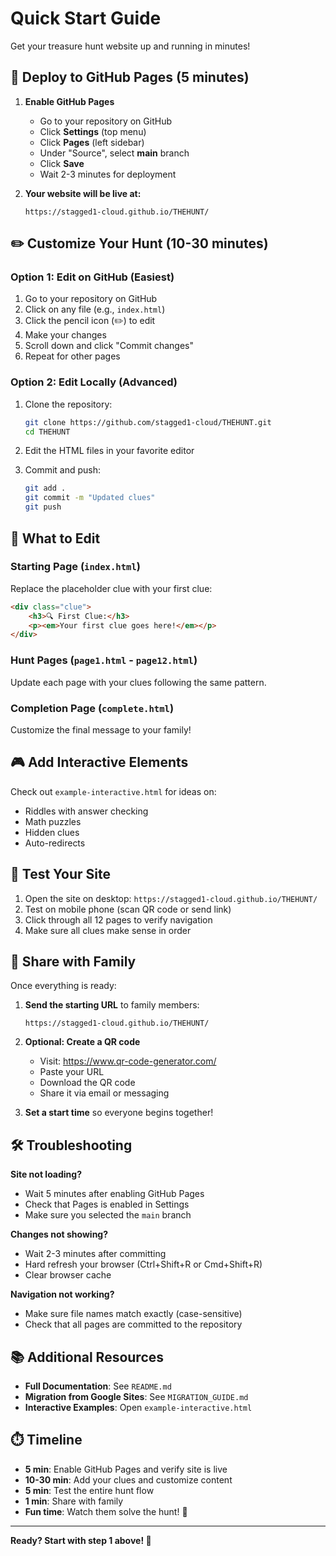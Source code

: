# Quick Start Guide

Get your treasure hunt website up and running in minutes!

## 🚀 Deploy to GitHub Pages (5 minutes)

1. **Enable GitHub Pages**
   - Go to your repository on GitHub
   - Click **Settings** (top menu)
   - Click **Pages** (left sidebar)
   - Under "Source", select **main** branch
   - Click **Save**
   - Wait 2-3 minutes for deployment

2. **Your website will be live at:**
   ```
   https://stagged1-cloud.github.io/THEHUNT/
   ```

## ✏️ Customize Your Hunt (10-30 minutes)

### Option 1: Edit on GitHub (Easiest)

1. Go to your repository on GitHub
2. Click on any file (e.g., `index.html`)
3. Click the pencil icon (✏️) to edit
4. Make your changes
5. Scroll down and click "Commit changes"
6. Repeat for other pages

### Option 2: Edit Locally (Advanced)

1. Clone the repository:
   ```bash
   git clone https://github.com/stagged1-cloud/THEHUNT.git
   cd THEHUNT
   ```

2. Edit the HTML files in your favorite editor

3. Commit and push:
   ```bash
   git add .
   git commit -m "Updated clues"
   git push
   ```

## 📝 What to Edit

### Starting Page (`index.html`)
Replace the placeholder clue with your first clue:

```html
<div class="clue">
    <h3>🔍 First Clue:</h3>
    <p><em>Your first clue goes here!</em></p>
</div>
```

### Hunt Pages (`page1.html` - `page12.html`)
Update each page with your clues following the same pattern.

### Completion Page (`complete.html`)
Customize the final message to your family!

## 🎮 Add Interactive Elements

Check out `example-interactive.html` for ideas on:
- Riddles with answer checking
- Math puzzles
- Hidden clues
- Auto-redirects

## 📱 Test Your Site

1. Open the site on desktop: `https://stagged1-cloud.github.io/THEHUNT/`
2. Test on mobile phone (scan QR code or send link)
3. Click through all 12 pages to verify navigation
4. Make sure all clues make sense in order

## 🎁 Share with Family

Once everything is ready:

1. **Send the starting URL** to family members:
   ```
   https://stagged1-cloud.github.io/THEHUNT/
   ```

2. **Optional: Create a QR code**
   - Visit: https://www.qr-code-generator.com/
   - Paste your URL
   - Download the QR code
   - Share it via email or messaging

3. **Set a start time** so everyone begins together!

## 🛠️ Troubleshooting

**Site not loading?**
- Wait 5 minutes after enabling GitHub Pages
- Check that Pages is enabled in Settings
- Make sure you selected the `main` branch

**Changes not showing?**
- Wait 2-3 minutes after committing
- Hard refresh your browser (Ctrl+Shift+R or Cmd+Shift+R)
- Clear browser cache

**Navigation not working?**
- Make sure file names match exactly (case-sensitive)
- Check that all pages are committed to the repository

## 📚 Additional Resources

- **Full Documentation**: See `README.md`
- **Migration from Google Sites**: See `MIGRATION_GUIDE.md`
- **Interactive Examples**: Open `example-interactive.html`

## ⏱️ Timeline

- **5 min**: Enable GitHub Pages and verify site is live
- **10-30 min**: Add your clues and customize content
- **5 min**: Test the entire hunt flow
- **1 min**: Share with family
- **Fun time**: Watch them solve the hunt! 🎉

---

**Ready? Start with step 1 above! 🎄**
